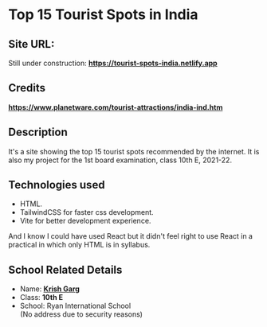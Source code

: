 # Top 15 Tourist Spots in India

## Site URL:

Still under construction:
**https://tourist-spots-india.netlify.app**

## Credits

**https://www.planetware.com/tourist-attractions/india-ind.htm**

## Description

It's a site showing the top 15 tourist spots recommended by the internet. It is also my project for the 1st board examination, class 10th E, 2021-22.

## Technologies used

- HTML.
- TailwindCSS for faster css development.
- Vite for better development experience.

And I know I could have used React but it didn't feel right to use React in a practical in which only HTML is in syllabus.

## School Related Details

- Name: **[Krish Garg](https://www.krishgarg.ga)**
- Class: **10th E**
- School: Ryan International School <br />(No address due to security reasons)
